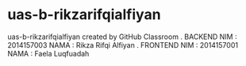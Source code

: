 # uas-b-rikzarifqialfiyan
uas-b-rikzarifqialfiyan created by GitHub Classroom
.
BACKEND
NIM : 2014157003
NAMA : Rikza Rifqi Alfiyan
.
FRONTEND
NIM : 2014157001
NAMA : Faela Luqfuadah

